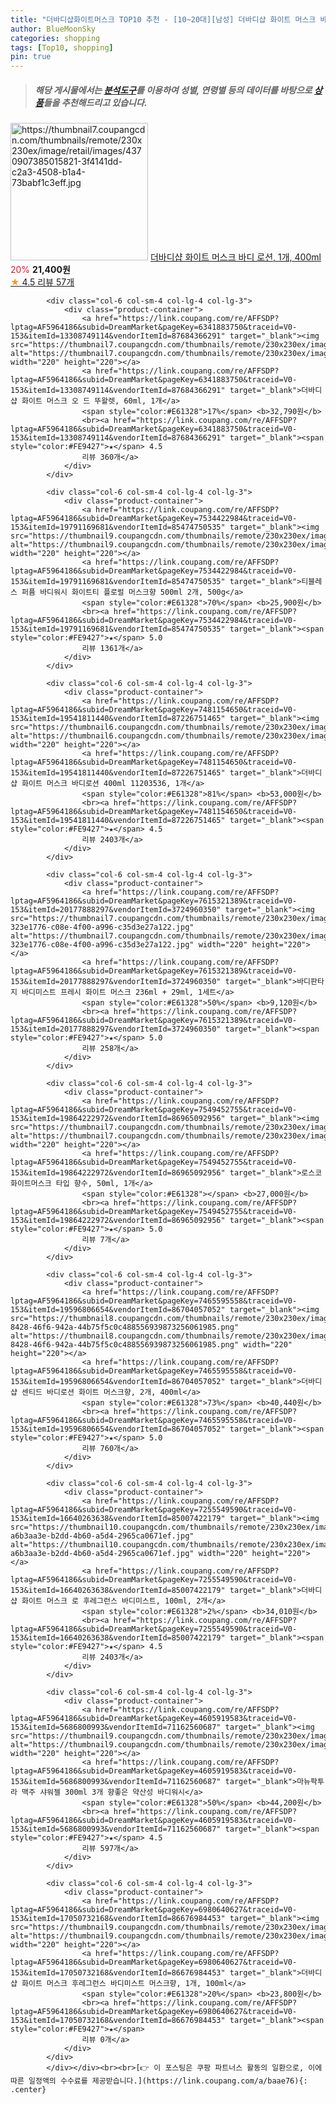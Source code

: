 ```yaml
---
title: "더바디샵화이트머스크 TOP10 추천 - [10~20대][남성] 더바디샵 화이트 머스크 바디 로션, 1개, 400ml"
author: BlueMoonSky
categories: shopping
tags: [Top10, shopping]
pin: true
---
```


> ##### 해당 게시물에서는 [**분석도구**](https://itemscout.io/)를 이용하여 **성별**, **연령별** 등의 데이터를 바탕으로 [**상품**](https://link.coupang.com/a/baae76)들을 추천해드리고 있습니다.
<div class="container"><div class="row">
            <div class="col-6 col-sm-4 col-lg-4 col-lg-3">
                <div class="product-container">
                    <a href="https://link.coupang.com/re/AFFSDP?lptag=AF5964186&subid=DreamMarket&pageKey=7465595558&traceid=V0-153&itemId=13308748220&vendorItemId=86250254399" target="_blank"><img src="https://thumbnail7.coupangcdn.com/thumbnails/remote/230x230ex/image/retail/images/4370907385015821-3f4141dd-c2a3-4508-b1a4-73babf1c3eff.jpg" alt="https://thumbnail7.coupangcdn.com/thumbnails/remote/230x230ex/image/retail/images/4370907385015821-3f4141dd-c2a3-4508-b1a4-73babf1c3eff.jpg" width="220" height="220"></a>
                    <a href="https://link.coupang.com/re/AFFSDP?lptag=AF5964186&subid=DreamMarket&pageKey=7465595558&traceid=V0-153&itemId=13308748220&vendorItemId=86250254399" target="_blank">더바디샵 화이트 머스크 바디 로션, 1개, 400ml</a>
                    <span style="color:#E61328">20%</span> <b>21,400원</b>
                    <br><a href="https://link.coupang.com/re/AFFSDP?lptag=AF5964186&subid=DreamMarket&pageKey=7465595558&traceid=V0-153&itemId=13308748220&vendorItemId=86250254399" target="_blank"><span style="color:#FE9427">★</span> 4.5
                    리뷰 57개</a>
                </div>
            </div>
            
            <div class="col-6 col-sm-4 col-lg-4 col-lg-3">
                <div class="product-container">
                    <a href="https://link.coupang.com/re/AFFSDP?lptag=AF5964186&subid=DreamMarket&pageKey=6341883750&traceid=V0-153&itemId=13308749114&vendorItemId=87684366291" target="_blank"><img src="https://thumbnail7.coupangcdn.com/thumbnails/remote/230x230ex/image/vendor_inventory/dbd8/e968df8b09ecde937ada04ce2e01732ca6e26e50716814bbadc9d2c0008e.png" alt="https://thumbnail7.coupangcdn.com/thumbnails/remote/230x230ex/image/vendor_inventory/dbd8/e968df8b09ecde937ada04ce2e01732ca6e26e50716814bbadc9d2c0008e.png" width="220" height="220"></a>
                    <a href="https://link.coupang.com/re/AFFSDP?lptag=AF5964186&subid=DreamMarket&pageKey=6341883750&traceid=V0-153&itemId=13308749114&vendorItemId=87684366291" target="_blank">더바디샵 화이트 머스크 오 드 뚜왈렛, 60ml, 1개</a>
                    <span style="color:#E61328">17%</span> <b>32,790원</b>
                    <br><a href="https://link.coupang.com/re/AFFSDP?lptag=AF5964186&subid=DreamMarket&pageKey=6341883750&traceid=V0-153&itemId=13308749114&vendorItemId=87684366291" target="_blank"><span style="color:#FE9427">★</span> 4.5
                    리뷰 360개</a>
                </div>
            </div>
            
            <div class="col-6 col-sm-4 col-lg-4 col-lg-3">
                <div class="product-container">
                    <a href="https://link.coupang.com/re/AFFSDP?lptag=AF5964186&subid=DreamMarket&pageKey=7534422984&traceid=V0-153&itemId=19791169681&vendorItemId=85474750535" target="_blank"><img src="https://thumbnail9.coupangcdn.com/thumbnails/remote/230x230ex/image/vendor_inventory/ac4a/1e503f69fe226bd73f20ced650fcae34703f0dd2847c2b7137b31da6ca43.jpg" alt="https://thumbnail9.coupangcdn.com/thumbnails/remote/230x230ex/image/vendor_inventory/ac4a/1e503f69fe226bd73f20ced650fcae34703f0dd2847c2b7137b31da6ca43.jpg" width="220" height="220"></a>
                    <a href="https://link.coupang.com/re/AFFSDP?lptag=AF5964186&subid=DreamMarket&pageKey=7534422984&traceid=V0-153&itemId=19791169681&vendorItemId=85474750535" target="_blank">티블레스 퍼퓸 바디워시 화이트티 플로럴 머스크향 500ml 2개, 500g</a>
                    <span style="color:#E61328">70%</span> <b>25,900원</b>
                    <br><a href="https://link.coupang.com/re/AFFSDP?lptag=AF5964186&subid=DreamMarket&pageKey=7534422984&traceid=V0-153&itemId=19791169681&vendorItemId=85474750535" target="_blank"><span style="color:#FE9427">★</span> 5.0
                    리뷰 1361개</a>
                </div>
            </div>
            
            <div class="col-6 col-sm-4 col-lg-4 col-lg-3">
                <div class="product-container">
                    <a href="https://link.coupang.com/re/AFFSDP?lptag=AF5964186&subid=DreamMarket&pageKey=7481154650&traceid=V0-153&itemId=19541811440&vendorItemId=87226751465" target="_blank"><img src="https://thumbnail6.coupangcdn.com/thumbnails/remote/230x230ex/image/vendor_inventory/3db8/b0d59bb4c10ecf650db23509f85e2b5d4d2595a1d99a9fdefb2cc95aa742.jpeg" alt="https://thumbnail6.coupangcdn.com/thumbnails/remote/230x230ex/image/vendor_inventory/3db8/b0d59bb4c10ecf650db23509f85e2b5d4d2595a1d99a9fdefb2cc95aa742.jpeg" width="220" height="220"></a>
                    <a href="https://link.coupang.com/re/AFFSDP?lptag=AF5964186&subid=DreamMarket&pageKey=7481154650&traceid=V0-153&itemId=19541811440&vendorItemId=87226751465" target="_blank">더바디샵 화이트 머스크 바디로션 400ml 11203536, 1개</a>
                    <span style="color:#E61328">81%</span> <b>53,000원</b>
                    <br><a href="https://link.coupang.com/re/AFFSDP?lptag=AF5964186&subid=DreamMarket&pageKey=7481154650&traceid=V0-153&itemId=19541811440&vendorItemId=87226751465" target="_blank"><span style="color:#FE9427">★</span> 4.5
                    리뷰 2403개</a>
                </div>
            </div>
            
            <div class="col-6 col-sm-4 col-lg-4 col-lg-3">
                <div class="product-container">
                    <a href="https://link.coupang.com/re/AFFSDP?lptag=AF5964186&subid=DreamMarket&pageKey=7615321389&traceid=V0-153&itemId=20177888297&vendorItemId=3724960350" target="_blank"><img src="https://thumbnail7.coupangcdn.com/thumbnails/remote/230x230ex/image/retail/images/2445631751689763-323e1776-c08e-4f00-a996-c35d3e27a122.jpg" alt="https://thumbnail7.coupangcdn.com/thumbnails/remote/230x230ex/image/retail/images/2445631751689763-323e1776-c08e-4f00-a996-c35d3e27a122.jpg" width="220" height="220"></a>
                    <a href="https://link.coupang.com/re/AFFSDP?lptag=AF5964186&subid=DreamMarket&pageKey=7615321389&traceid=V0-153&itemId=20177888297&vendorItemId=3724960350" target="_blank">바디판타지 바디미스트 프레시 화이트 머스크 236ml + 29ml, 1세트</a>
                    <span style="color:#E61328">50%</span> <b>9,120원</b>
                    <br><a href="https://link.coupang.com/re/AFFSDP?lptag=AF5964186&subid=DreamMarket&pageKey=7615321389&traceid=V0-153&itemId=20177888297&vendorItemId=3724960350" target="_blank"><span style="color:#FE9427">★</span> 5.0
                    리뷰 258개</a>
                </div>
            </div>
            
            <div class="col-6 col-sm-4 col-lg-4 col-lg-3">
                <div class="product-container">
                    <a href="https://link.coupang.com/re/AFFSDP?lptag=AF5964186&subid=DreamMarket&pageKey=7549452755&traceid=V0-153&itemId=19864222972&vendorItemId=86965092956" target="_blank"><img src="https://thumbnail7.coupangcdn.com/thumbnails/remote/230x230ex/image/vendor_inventory/444b/948784efb48af3ba5cb8183ba027a35cc00a6af6d5b4cde5f6d779aa8eec.jpg" alt="https://thumbnail7.coupangcdn.com/thumbnails/remote/230x230ex/image/vendor_inventory/444b/948784efb48af3ba5cb8183ba027a35cc00a6af6d5b4cde5f6d779aa8eec.jpg" width="220" height="220"></a>
                    <a href="https://link.coupang.com/re/AFFSDP?lptag=AF5964186&subid=DreamMarket&pageKey=7549452755&traceid=V0-153&itemId=19864222972&vendorItemId=86965092956" target="_blank">로스코 화이트머스크 타입 향수, 50ml, 1개</a>
                    <span style="color:#E61328"></span> <b>27,000원</b>
                    <br><a href="https://link.coupang.com/re/AFFSDP?lptag=AF5964186&subid=DreamMarket&pageKey=7549452755&traceid=V0-153&itemId=19864222972&vendorItemId=86965092956" target="_blank"><span style="color:#FE9427">★</span> 5.0
                    리뷰 7개</a>
                </div>
            </div>
            
            <div class="col-6 col-sm-4 col-lg-4 col-lg-3">
                <div class="product-container">
                    <a href="https://link.coupang.com/re/AFFSDP?lptag=AF5964186&subid=DreamMarket&pageKey=7465595558&traceid=V0-153&itemId=19596806654&vendorItemId=86704057052" target="_blank"><img src="https://thumbnail8.coupangcdn.com/thumbnails/remote/230x230ex/image/retail/images/f7a799c6-8428-46f6-942a-44b75f5c0c488556939873256061985.png" alt="https://thumbnail8.coupangcdn.com/thumbnails/remote/230x230ex/image/retail/images/f7a799c6-8428-46f6-942a-44b75f5c0c488556939873256061985.png" width="220" height="220"></a>
                    <a href="https://link.coupang.com/re/AFFSDP?lptag=AF5964186&subid=DreamMarket&pageKey=7465595558&traceid=V0-153&itemId=19596806654&vendorItemId=86704057052" target="_blank">더바디샵 센티드 바디로션 화이트 머스크향, 2개, 400ml</a>
                    <span style="color:#E61328">73%</span> <b>40,440원</b>
                    <br><a href="https://link.coupang.com/re/AFFSDP?lptag=AF5964186&subid=DreamMarket&pageKey=7465595558&traceid=V0-153&itemId=19596806654&vendorItemId=86704057052" target="_blank"><span style="color:#FE9427">★</span> 5.0
                    리뷰 760개</a>
                </div>
            </div>
            
            <div class="col-6 col-sm-4 col-lg-4 col-lg-3">
                <div class="product-container">
                    <a href="https://link.coupang.com/re/AFFSDP?lptag=AF5964186&subid=DreamMarket&pageKey=7255549590&traceid=V0-153&itemId=16640263638&vendorItemId=85007422179" target="_blank"><img src="https://thumbnail10.coupangcdn.com/thumbnails/remote/230x230ex/image/retail/images/201662966153619-a6b3aa3e-b2dd-4b60-a5d4-2965ca0671ef.jpg" alt="https://thumbnail10.coupangcdn.com/thumbnails/remote/230x230ex/image/retail/images/201662966153619-a6b3aa3e-b2dd-4b60-a5d4-2965ca0671ef.jpg" width="220" height="220"></a>
                    <a href="https://link.coupang.com/re/AFFSDP?lptag=AF5964186&subid=DreamMarket&pageKey=7255549590&traceid=V0-153&itemId=16640263638&vendorItemId=85007422179" target="_blank">더바디샵 화이트 머스크 로 후레그런스 바디미스트, 100ml, 2개</a>
                    <span style="color:#E61328">2%</span> <b>34,010원</b>
                    <br><a href="https://link.coupang.com/re/AFFSDP?lptag=AF5964186&subid=DreamMarket&pageKey=7255549590&traceid=V0-153&itemId=16640263638&vendorItemId=85007422179" target="_blank"><span style="color:#FE9427">★</span> 4.5
                    리뷰 2403개</a>
                </div>
            </div>
            
            <div class="col-6 col-sm-4 col-lg-4 col-lg-3">
                <div class="product-container">
                    <a href="https://link.coupang.com/re/AFFSDP?lptag=AF5964186&subid=DreamMarket&pageKey=4605919583&traceid=V0-153&itemId=5686800993&vendorItemId=71162560687" target="_blank"><img src="https://thumbnail9.coupangcdn.com/thumbnails/remote/230x230ex/image/vendor_inventory/ea92/9f0aa04ef0bfea9e9bb8f36dc1a649a93a2c28926db4aebe9361ba1d7dbf.jpg" alt="https://thumbnail9.coupangcdn.com/thumbnails/remote/230x230ex/image/vendor_inventory/ea92/9f0aa04ef0bfea9e9bb8f36dc1a649a93a2c28926db4aebe9361ba1d7dbf.jpg" width="220" height="220"></a>
                    <a href="https://link.coupang.com/re/AFFSDP?lptag=AF5964186&subid=DreamMarket&pageKey=4605919583&traceid=V0-153&itemId=5686800993&vendorItemId=71162560687" target="_blank">마뉴팍투라 맥주 샤워젤 300ml 3개 향좋은 약산성 바디워시</a>
                    <span style="color:#E61328">50%</span> <b>44,200원</b>
                    <br><a href="https://link.coupang.com/re/AFFSDP?lptag=AF5964186&subid=DreamMarket&pageKey=4605919583&traceid=V0-153&itemId=5686800993&vendorItemId=71162560687" target="_blank"><span style="color:#FE9427">★</span> 4.5
                    리뷰 597개</a>
                </div>
            </div>
            
            <div class="col-6 col-sm-4 col-lg-4 col-lg-3">
                <div class="product-container">
                    <a href="https://link.coupang.com/re/AFFSDP?lptag=AF5964186&subid=DreamMarket&pageKey=6980640627&traceid=V0-153&itemId=17050732168&vendorItemId=86676984453" target="_blank"><img src="https://thumbnail9.coupangcdn.com/thumbnails/remote/230x230ex/image/vendor_inventory/bfea/673e098da6940c99cc5612ce8c68fd9c07fc7b356e01d0002c944b36e540.jpg" alt="https://thumbnail9.coupangcdn.com/thumbnails/remote/230x230ex/image/vendor_inventory/bfea/673e098da6940c99cc5612ce8c68fd9c07fc7b356e01d0002c944b36e540.jpg" width="220" height="220"></a>
                    <a href="https://link.coupang.com/re/AFFSDP?lptag=AF5964186&subid=DreamMarket&pageKey=6980640627&traceid=V0-153&itemId=17050732168&vendorItemId=86676984453" target="_blank">더바디샵 화이트 머스크 후레그런스 바디미스트 머스크향, 1개, 100ml</a>
                    <span style="color:#E61328">20%</span> <b>23,800원</b>
                    <br><a href="https://link.coupang.com/re/AFFSDP?lptag=AF5964186&subid=DreamMarket&pageKey=6980640627&traceid=V0-153&itemId=17050732168&vendorItemId=86676984453" target="_blank"><span style="color:#FE9427">★</span> 
                    리뷰 0개</a>
                </div>
            </div>
            </div></div><br><br>[👉 이 포스팅은 쿠팡 파트너스 활동의 일환으로, 이에 따른 일정액의 수수료를 제공받습니다.](https://link.coupang.com/a/baae76){: .center}